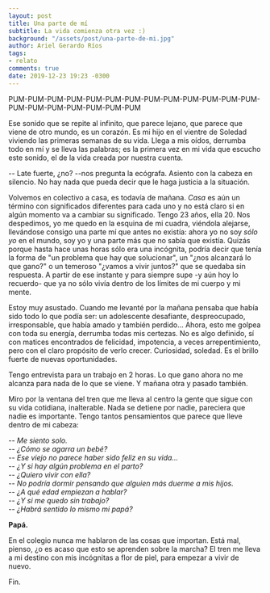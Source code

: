 ```yaml
---
layout: post
title: Una parte de mí
subtitle: La vida comienza otra vez :)
background: "/assets/post/una-parte-de-mi.jpg"
author: Ariel Gerardo Ríos
tags:
- relato
comments: true
date: 2019-12-23 19:23 -0300
---
```

PUM-PUM-PUM-PUM-PUM-PUM-PUM-PUM-PUM-PUM-PUM-PUM-PUM-PUM-PUM-PUM-PUM-PUM-PUM-PUM

Ese sonido que se repite al infinito, que parece lejano, que parece que viene
de otro mundo, es un corazón. Es mi hijo en el vientre de Soledad viviendo las
primeras semanas de su vida. Llega a mis oídos, derrumba todo en mí y se lleva
las palabras; es la primera vez en mi vida que escucho este sonido, el de la
vida creada por nuestra cuenta.

-- Late fuerte, ¿no? --nos pregunta la ecógrafa. Asiento con la cabeza en
silencio. No hay nada que pueda decir que le haga justicia a la situación.

Volvemos en colectivo a casa, es todavía de mañana. *Casa* es aún un término
con significados diferentes para cada uno y no está claro si en algún momento
va a cambiar su significado. Tengo 23 años, ella 20. Nos despedimos, yo me
quedo en la esquina de mi cuadra, viéndola alejarse, llevándose consigo una
parte mí que antes no existía: ahora yo no soy *sólo yo* en el mundo, soy yo y
una parte más que no sabía que existía. Quizás porque hasta hace unas horas
sólo era una incógnita, podría decir que tenía la forma de "un problema que hay
que solucionar", un "¿nos alcanzará lo que gano?" o un temeroso "¿vamos a vivir
juntos?" que se quedaba sin respuesta. A partir de ese instante y para siempre
supe -y aún hoy lo recuerdo- que ya no sólo vivía dentro de los límites de mi
cuerpo y mi mente.

Estoy muy asustado. Cuando me levanté por la mañana pensaba que había sido todo
lo que podía ser: un adolescente desafiante, despreocupado, irresponsable, que
había amado y también perdido... Ahora, esto me golpea con toda su energía,
derrumba todas mis certezas. No es algo definido, sí con matices encontrados de
felicidad, impotencia, a veces arrepentimiento, pero con el claro propósito de
verlo crecer. Curiosidad, soledad. Es el brillo fuerte de nuevas oportunidades.

Tengo entrevista para un trabajo en 2 horas. Lo que gano ahora no me alcanza
para nada de lo que se viene. Y mañana otra y pasado también.

Miro por la ventana del tren que me lleva al centro la gente que sigue con su
vida cotidiana, inalterable. Nada se detiene por nadie, pareciera que nadie es
importante. Tengo tantos pensamientos que parece que lleve dentro de mi cabeza:

-- *Me siento solo.*<br />
-- *¿Cómo se agarra un bebé?*<br />
-- *Ese viejo no parece haber sido feliz en su vida...*<br />
-- *¿Y si hay algún problema en el parto?*<br />
-- *¿Quiero vivir con ella?*<br />
-- *No podría dormir pensando que alguien más duerme a mis hijos.*<br />
-- *¿A qué edad empiezan a hablar?*<br />
-- *¿Y si me quedo sin trabajo?*<br />
-- *¿Habrá sentido lo mismo mi papá?*<br />

**Papá.**

En el colegio nunca me hablaron de las cosas que importan. Está mal, pienso, ¿o
es acaso que esto se aprenden sobre la marcha? El tren me lleva a mi destino
con mis incógnitas a flor de piel, para empezar a vivir de nuevo.

Fin.
